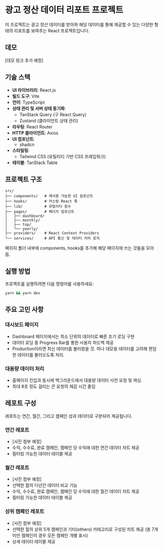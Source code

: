 # 광고 정산 데이터 리포트 프로젝트

이 프로젝트는 광고 정산 데이터를 받아와 해당 데이터를 통해 제공할 수 있는 다양한 형태의 리포트를 보여주는 React 프로젝트입니다.

## 데모

[데모 링크 추가 예정]

## 기술 스택

- **UI 라이브러리**: React.js
- **빌드 도구**: Vite
- **언어**: TypeScript
- **상태 관리 및 서버 상태 동기화**:
  - TanStack Query (구 React Query)
  - Zustand (클라이언트 상태 관리)
- **라우팅**: React Router
- **HTTP 클라이언트**: Axios
- **UI 컴포넌트**:
  - shadcn
- **스타일링**:
  - Tailwind CSS (유틸리티 기반 CSS 프레임워크)
- **테이블**: TanStack Table

## 프로젝트 구조

```
src/
├── components/   # 재사용 가능한 UI 컴포넌트
├── hooks/        # 커스텀 React 훅
├── lib/          # 유틸리티 함수
├── pages/        # 페이지 컴포넌트
│   ├── dashboard/
│   ├── monthly/
│   ├── top/
│   └── yearly/
├── providers/    # React Context Providers
└── services/     # API 통신 및 데이터 처리 로직
```

페이지 폴더 내부에 components, hooks를 추가해 해당 페이지에 쓰는 것들을 모아둠.

## 실행 방법

프로젝트를 실행하려면 다음 명령어를 사용하세요:

```bash
yarn && yarn dev
```

## 주요 고민 사항

### 대시보드 페이지

- Dashboard 페이지에서는 최소 단위의 데이터로 빠른 초기 로딩 구현
- 데이터 로딩 중 Progress Bar를 통한 사용자 피드백 제공
- Production이라면 최신 데이터를 불러왔을 것. 허나 데모용 데이터를 고려해 랜덤한 데이터를 불러오도록 처리.

### 대용량 데이터 처리

- 홈페이지 진입과 동시에 백그라운드에서 대용량 데이터 사전 요청 및 캐싱.
- 최대 8초 정도 걸리는 큰 요청의 체감 시간 줄임

## 레포트 구성

레포트는 연간, 월간, 그리고 캠페인 성과 데이터로 구분되어 제공됩니다.

### 연간 레포트

- [사진 첨부 예정]
- 수익, 수수료, 완료 캠페인, 캠페인 당 수익에 대한 연간 데이터 차트 제공
- 필터링 가능한 데이터 테이블 제공

### 월간 레포트

- [사진 첨부 예정]
- 선택한 월의 다년간 데이터 비교 기능
- 수익, 수수료, 완료 캠페인, 캠페인 당 수익에 대한 월간 데이터 차트 제공
- 필터링 가능한 데이터 테이블 제공

### 상위 캠페인 레포트

- [사진 첨부 예정]
- 선택한 월의 상위 5개 캠페인과 기타(others) 카테고리로 구성된 차트 제공
  (총 7개 미만 캠페인의 경우 모든 캠페인 개별 표시)
- 상세 데이터 테이블 제공
